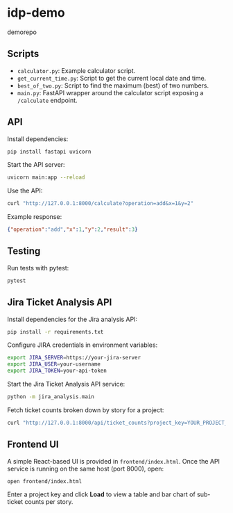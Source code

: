 # idp-demo
demorepo

## Scripts

- `calculator.py`: Example calculator script.
- `get_current_time.py`: Script to get the current local date and time.
- `best_of_two.py`: Script to find the maximum (best) of two numbers.
- `main.py`: FastAPI wrapper around the calculator script exposing a `/calculate` endpoint.

## API

Install dependencies:

```bash
pip install fastapi uvicorn
```

Start the API server:

```bash
uvicorn main:app --reload
```

Use the API:

```bash
curl "http://127.0.0.1:8000/calculate?operation=add&x=1&y=2"
```

Example response:

```json
{"operation":"add","x":1,"y":2,"result":3}
```

## Testing
Run tests with pytest:

```bash
pytest
```

## Jira Ticket Analysis API

Install dependencies for the Jira analysis API:

```bash
pip install -r requirements.txt
```

Configure JIRA credentials in environment variables:

```bash
export JIRA_SERVER=https://your-jira-server
export JIRA_USER=your-username
export JIRA_TOKEN=your-api-token
```

Start the Jira Ticket Analysis API service:

```bash
python -m jira_analysis.main
```

Fetch ticket counts broken down by story for a project:

```bash
curl "http://127.0.0.1:8000/api/ticket_counts?project_key=YOUR_PROJECT_KEY"
```

## Frontend UI

A simple React-based UI is provided in `frontend/index.html`. Once the API service is running on the same host (port 8000), open:

```
open frontend/index.html
```

Enter a project key and click **Load** to view a table and bar chart of sub-ticket counts per story.
